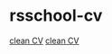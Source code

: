 # rsschool-cv
[clean CV](https://artemkhmyrov.github.io/rsschool-cv/cv)
[clean CV](https://artemkhmyrov.github.io/rsschool-cv/)